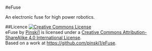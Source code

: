 #eFuse

An electronic fuse for high power robotics.

##Licence
<a rel="license" href="http://creativecommons.org/licenses/by-sa/4.0/"><img alt="Creative Commons License" style="border-width:0" src="https://i.creativecommons.org/l/by-sa/4.0/88x31.png" /></a><br /><span xmlns:dct="http://purl.org/dc/terms/" property="dct:title">eFuse</span> by <a xmlns:cc="http://creativecommons.org/ns#" href="http://wiresandbits.co.uk/" property="cc:attributionName" rel="cc:attributionURL">Pinski1</a> is licensed under a <a rel="license" href="http://creativecommons.org/licenses/by-sa/4.0/">Creative Commons Attribution-ShareAlike 4.0 International License</a>.<br />Based on a work at <a xmlns:dct="http://purl.org/dc/terms/" href="https://github.com/pinski1/eFuse" rel="dct:source">https://github.com/pinski1/eFuse</a>.